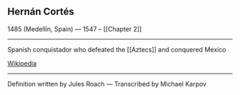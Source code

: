 ## Hernán Cortés
1485 (Medellín, Spain) — 1547 – [[Chapter 2]]

---
Spanish conquistador who defeated the [[Aztecs]] and conquered Mexico

[Wikipedia](https://en.wikipedia.org/wiki/Hernán_Cortés)

---
Definition written by Jules Roach — Transcribed by Michael Karpov